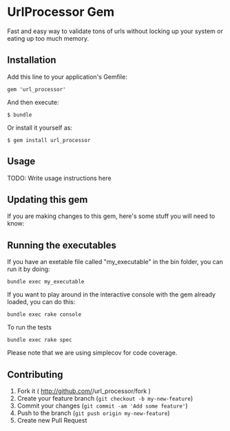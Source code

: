 UrlProcessor Gem
================

Fast and easy way to validate tons of urls without locking up your system or eating up too much memory.

Installation
------------

Add this line to your application's Gemfile:

    gem 'url_processor'

And then execute:

    $ bundle

Or install it yourself as:

    $ gem install url_processor

Usage
-----

TODO: Write usage instructions here

Updating this gem
-----------------

If you are making changes to this gem, here's some stuff you will need to know:

Running the executables
-----------------------

If you have an exetable file called "my_executable" in the bin folder, you can run it by doing:

    bundle exec my_executable

If you want to play around in the interactive console with the gem already loaded, you can do this:

    bundle exec rake console

To run the tests

    bundle exec rake spec

Please note that we are using simplecov for code coverage.

Contributing
------------

1. Fork it ( http://github.com/<my-github-username>/url_processor/fork )
2. Create your feature branch (`git checkout -b my-new-feature`)
3. Commit your changes (`git commit -am 'Add some feature'`)
4. Push to the branch (`git push origin my-new-feature`)
5. Create new Pull Request
